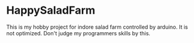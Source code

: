# HappySaladFarm
This is my hobby project for indore salad farm controlled by arduino.
It is not optimized. Don't judge my programmers skills by this.
